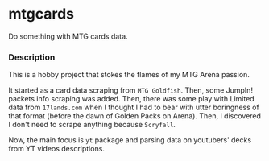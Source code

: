 # mtgcards
Do something with MTG cards data.

### Description

This is a hobby project that stokes the flames of my MTG Arena passion.

It started as a card data scraping from `MTG Goldfish`. Then, some JumpIn! packets info scraping 
was added. Then, there was some play with Limited data from `17lands.com` when I thought I had to 
bear with utter boringness of that format (before the dawn of Golden Packs on Arena). Then, I 
discovered I don't need to scrape anything because `Scryfall`.

Now, the main focus is `yt` package and parsing data on youtubers' decks from YT videos 
descriptions.




